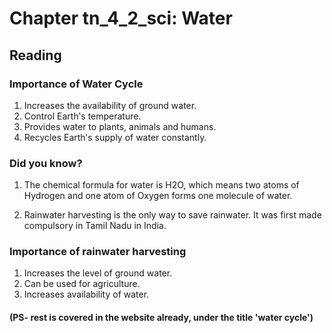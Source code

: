 # Chapter tn_4_2_sci: Water

## Reading

### Importance of Water Cycle

1. Increases the availability of ground water.
2. Control Earth‛s temperature.
3. Provides water to plants, animals and humans.
4. Recycles Earth‛s supply of water constantly.

### Did you know?

1. The chemical formula for water is H2O, which means two atoms of Hydrogen and one atom of Oxygen forms one molecule of water.

2. Rainwater harvesting is the only way to save rainwater. It was first made compulsory in Tamil Nadu in India.

### Importance of rainwater harvesting

1. Increases the level of ground water.
2. Can be used for agriculture.
3. Increases availability of water.

#### (PS- rest is covered in the website already, under the title 'water cycle')
